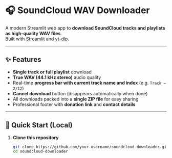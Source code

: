 # 🎧 SoundCloud WAV Downloader

A modern Streamlit web app to **download SoundCloud tracks and playlists as high-quality WAV files**.  
Built with [Streamlit](https://streamlit.io/) and [yt-dlp](https://github.com/yt-dlp/yt-dlp).

---

## ✨ Features

- **Single track or full playlist** download  
- **True WAV (44.1 kHz stereo)** audio quality  
- Real-time **progress bar with current track name and index** (e.g. `Track — 2/12`)  
- **Cancel download** button (disappears automatically when done)  
- All downloads packed into a **single ZIP file** for easy sharing  
- Professional footer with **donation link** and **contact details**

---

## 🚀 Quick Start (Local)

1. **Clone this repository**
   ```bash
   git clone https://github.com/your-username/soundcloud-downloader.git
   cd soundcloud-downloader
